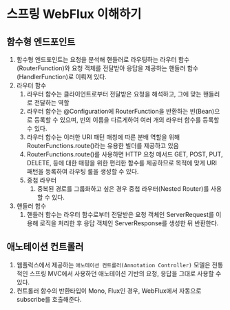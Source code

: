 # 스프링 WebFlux 이해하기

## 함수형 엔드포인트

1. 함수형 엔드포인트는 요청을 분석해 핸들러로 라우팅하는 라우터 함수(RouterFunction)와 요청 객체를 전달받아 응답을 제공하는 핸들러 함수(HandlerFunction)로 이뤄져 있다.
2. 라우터 함수
   1. 라우터 함수는 클라이언트로부터 전달받은 요청을 해석하고, 그에 맞는 핸들러로 전달하는 역할
   2. 라우터 함수는 @Configuration에 RouterFunction을 반환하는 빈(Bean)으로 등록할 수 있으며, 빈의 이름을 다르게하여 여러 개의 라우터 함수를 등록할 수 있다.
   3. 라우터 함수는 이러한 URI 패턴 매칭에 따른 분배 역할을 위해 RouterFunctions.route()라는 유용한 빌더를 제공하고 있음
   4. RouterFunctions.route()를 사용하면 HTTP 요청 메서드 GET, POST, PUT, DELETE, 등에 대한 매핑을 위한 편리한 함수를 제공하므로 목적에 맞게 URI 패턴을 등록하여 라우팅 룰을 생성할 수 있다.
   5. 중첩 라우터
      1. 중복된 경로를 그룹화하고 싶은 경우 중첩 라우터(Nested Router)를 사용할 수 있다.
3. 핸들러 함수
   1. 핸들러 함수는 라우터 함수로부터 전달받은 요청 객체인 ServerRequest를 이용해 로직을 처리한 후 응답 객체인 ServerResponse를 생성한 뒤 반환한다.

## 애노테이션 컨트롤러

1. 웹플럭스에서 제공하는 `애노테이션 컨트롤러(Annotation Controller)` 모델은 전통적인 스프링 MVC에서 사용하던 애노테이션 기반의 요청, 응답을 그대로 사용할 수 있다.
2. 컨트롤러 함수의 반환타입이 Mono, Flux인 경우, WebFlux에서 자동으로 subscribe를 호출해준다.
